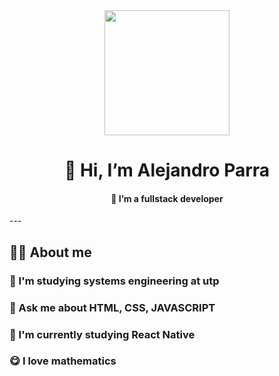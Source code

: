 <div id="header" align="center" > 
    <img src="https://th.bing.com/th/id/OIP.yH6orYEsONd1K517jXIMmQHaEu?pid=ImgDet&rs=1" width="200" />
    <h1>👋 Hi, I’m Alejandro Parra</h1>
    <h4>👀 I’m a fullstack developer</h4>
</div>
---
<div> 
    <h2>😶‍🌫️ About me</h2>
    <h3>📓 I'm studying systems engineering at utp</h3>
    <h3>🧠 Ask me about HTML, CSS, JAVASCRIPT </h3>
    <h3>💢 I'm currently studying React Native </h3>
    <h3>😋 I love mathematics</h3>
</div>
